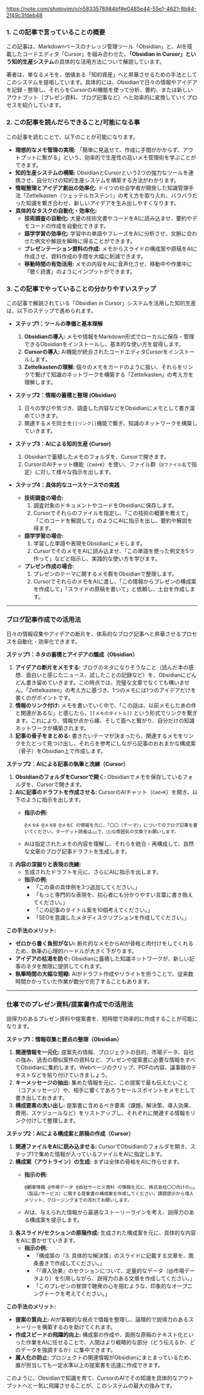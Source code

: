 https://note.com/shotovim/n/n5833578984bf#e0485e44-55e1-4621-8b84-2f49c3fdeb48

### 1. この記事で言っていることの概要

この記事は、Markdownベースのナレッジ管理ツール「Obsidian」と、AIを搭載したコードエディタ「Cursor」を組み合わせた、**「Obsidian in Cursor」という知的生産システム**の具体的な活用方法について解説しています。

著者は、単なるメモを、価値ある「知的資産」へと昇華させるための手法としてこのシステムを提唱しています。具体的には、Obsidianで日々の情報やアイデアを記録・整理し、それらをCursorのAI機能を使って分析、要約、または新しいアウトプット（プレゼン資料、ブログ記事など）へと効率的に変換していくプロセスを紹介しています。

### 2. この記事を読んだらできること/可能になる事

この記事を読むことで、以下のことが可能になります。

- **理想的なメモ管理の実現:** 「簡単に見返せて、作成に手間がかからず、アウトプットに繋がる」という、効率的で生産性の高いメモ管理術を学ぶことができます。
- **知的生産システムの構築:** ObsidianとCursorという2つの強力なツールを連携させ、自分だけの知的生産システムを構築する方法がわかります。
- **情報整理とアイデア創出の効率化:** ドイツの社会学者が開発した知識管理手法「Zettelkasten（ツェッテルカステン）」の考え方を取り入れ、バラバラだった知識を繋ぎ合わせ、新しいアイデアを生み出しやすくなります。
- **具体的なタスクの自動化・効率化:**
    - **技術調査の自動化:** 大量の技術文書やコードをAIに読み込ませ、要約やデモコードの作成を自動化できます。
    - **語学学習の効率化:** 学習中の単語やフレーズをAIに分析させ、文脈に合わせた例文や解説を瞬時に得ることができます。
    - **プレゼンテーション資料の作成:** メモからスライドの構成案や原稿をAIに作成させ、資料作成の手間を大幅に削減できます。
    - **移動時間の有効活用:** メモの内容をAIに音声化させ、移動中や作業中に「聴く読書」のようにインプットができます。

### 3. この記事でやっていることの分かりやすいステップ

この記事で解説されている「Obsidian in Cursor」システムを活用した知的生産は、以下のステップで進められます。

- **ステップ1：ツールの準備と基本理解**
    
    1. **Obsidianの導入:** メモや情報をMarkdown形式でローカルに保存・管理できるObsidianをインストールし、基本的な使い方を習得します。
    2. **Cursorの導入:** AI機能が統合されたコードエディタCursorをインストールします。
    3. **Zettelkastenの理解:** 個々のメモをカードのように扱い、それらをリンクで繋げて知識のネットワークを構築する「Zettelkasten」の考え方を理解します。
- **ステップ2：情報の蓄積と整理 (Obsidian)**
    
    1. 日々の学びや気づき、調査した内容などをObsidianにメモとして書き溜めていきます。
    2. 関連するメモ同士を`[[リンク]]`機能で繋ぎ、知識のネットワークを構築していきます。
- **ステップ3：AIによる知的生産 (Cursor)**
    
    1. Obsidianで蓄積したメモのフォルダを、Cursorで開きます。
    2. CursorのAIチャット機能（`Cmd+K`）を使い、ファイル群（`@ファイル名`で指定）に対して様々な指示を出します。
- **ステップ4：具体的なユースケースでの実践**
    
    - **技術調査の場合:**
        1. 調査対象のドキュメントやコードをObsidianに保存します。
        2. Cursorでそれらのファイルを指定し、「この技術の概要を教えて」「このコードを解説して」のようにAIに指示を出し、要約や解説を得ます。
    - **語学学習の場合:**
        1. 学習した単語や表現をObsidianにメモします。
        2. CursorでそのメモをAIに読み込ませ、「この単語を使った例文を5つ作って」などと指示し、実践的な使い方を学びます。
    - **プレゼン作成の場合:**
        1. プレゼンのテーマに関するメモ群をObsidianで整理します。
        2. CursorでそれらのメモをAIに渡し、「この情報からプレゼンの構成案を作成して」「スライドの原稿を書いて」と依頼し、土台を作成します。


---

### ブログ記事作成での活用法

日々の情報収集やアイデアの断片を、体系的なブログ記事へと昇華させるプロセスを自動化・効率化できます。

**ステップ1：ネタの蓄積とアイデアの醸成（Obsidian）**

1. **アイデアの断片をメモする:** ブログのネタになりそうなこと（読んだ本の感想、面白いと感じたニュース、試したことの記録など）を、Obsidianにどんどん書き留めていきます。この時点では、完璧な文章でなくても構いません。「Zettelkasten」の考え方に基づき、1つのメモには1つのアイデアだけを書くのがポイントです。
2. **情報のリンク付け:** メモを書いていく中で、「この話は、以前メモしたあの件と関連があるな」と感じたら、`[[メモのタイトル]]` という形式でリンクを繋ぎます。これにより、情報が点から線、そして面へと繋がり、自分だけの知識ネットワークが構築されます。
3. **記事の骨子をまとめる:** 書きたいテーマが決まったら、関連するメモをリンクをたどって見つけ出し、それらを参考にしながら記事のおおまかな構成案（骨子）をObsidian上で作成します。

**ステップ2：AIによる記事の執筆と洗練（Cursor）**

1. **ObsidianのフォルダをCursorで開く:** Obsidianでメモを保存しているフォルダを、Cursorで開きます。
2. **AIに記事のドラフトを作成させる:** CursorのAIチャット（`Cmd+K`）を開き、以下のように指示を出します。
    - **指示の例:**
        
        ```
        @メモA @メモB @メモC の情報を元に、「〇〇（テーマ）」についてのブログ記事を書いてください。ターゲット読者は△△で、□□な雰囲気の文章でお願いします。
        ```
        
    - AIは指定されたメモの内容を理解し、それらを統合・再構成して、自然な文章のブログ記事ドラフトを生成します。
3. **内容の深掘りと表現の洗練:**
    - 生成されたドラフトを元に、さらにAIに指示を出します。
    - **指示の例:**
        - 「この章の具体例を3つ追加してください。」
        - 「もっと専門的な表現を、初心者にも分かりやすい言葉に書き換えてください。」
        - 「この記事のタイトル案を10個考えてください。」
        - 「SEOを意識したメタディスクリプションを作成してください。」

**この手法のメリット:**

- **ゼロから書く負担がない:** 断片的なメモからAIが骨格と肉付けをしてくれるため、執筆の心理的ハードルが大きく下がります。
- **アイデアの枯渇を防ぐ:** Obsidianに蓄積した知識ネットワークが、新しい記事のネタを無限に提供してくれます。
- **執筆時間の大幅な短縮:** AIがドラフト作成やリライトを担うことで、従来数時間かかっていた作業が数分で完了することもあります。

---

### 仕事でのプレゼン資料/提案書作成での活用法

説得力のあるプレゼン資料や提案書を、短時間で効率的に作成することが可能になります。

**ステップ1：情報収集と要点の整理（Obsidian）**

1. **関連情報を一元化:** 提案先の情報、プロジェクトの目的、市場データ、自社の強み、過去の類似案件の資料など、プレゼンや提案書に必要な情報をすべてObsidianに集約します。Webページのクリップ、PDFの内容、議事録のテキストなどを貼り付けていきましょう。
2. **キーメッセージの抽出:** 集めた情報を元に、この提案で最も伝えたいこと（コアメッセージ）や、相手に響くであろうセールスポイントをメモとして書き出しておきます。
3. **構成要素の洗い出し:** 提案書に含めるべき要素（課題、解決策、導入効果、費用、スケジュールなど）をリストアップし、それぞれに関連する情報をリンク付けして整理します。

**ステップ2：AIによる構成案と原稿の作成（Cursor）**

1. **関連ファイルをAIに読み込ませる:** CursorでObsidianのフォルダを開き、ステップ1で集めた情報が入っているファイルをAIに指定します。
2. **構成案（アウトライン）の生成:** まずは全体の骨格をAIに作らせます。
    - **指示の例:**
        
        ```
        @顧客情報 @市場データ @自社サービス資料 の情報を元に、株式会社〇〇向けの△△（製品/サービス）に関する提案書の構成案を作成してください。課題提示から導入メリット、クロージングまでの流れでお願いします。
        ```
        
    - AIは、与えられた情報から最適なストーリーラインを考え、説得力のある構成案を提示します。
3. **各スライド/セクションの原稿作成:** 生成された構成案を元に、具体的な内容をAIに書かせていきます。
    - **指示の例:**
        - 「構成案の『3. 具体的な解決策』のスライドに記載する文章を、箇条書きで作成してください。」
        - 「『導入効果』のセクションについて、定量的なデータ（@市場データより）を引用しながら、説得力のある文章を作成してください。」
        - 「このプレゼンの冒頭で聴衆の心を掴むような、印象的なオープニングトークを考えてください。」

**この手法のメリット:**

- **提案の質向上:** AIが客観的な視点で情報を整理し、論理的で説得力のあるストーリーを構築するのを助けてくれます。
- **作成スピードの飛躍的向上:** 構成案の作成や、面倒な原稿のテキスト化といった作業をAIに任せることで、人間はより戦略的な部分（どう伝えるか、どのデータを強調するか）に集中できます。
- **属人化の防止:** プロジェクトの関連情報がObsidianにまとまっているため、誰が担当しても一定水準以上の提案書を迅速に作成できます。

このように、Obsidianで知識を育て、CursorのAIでその知識を具体的なアウトプットへと一気に飛躍させることが、このシステムの最大の強みです。